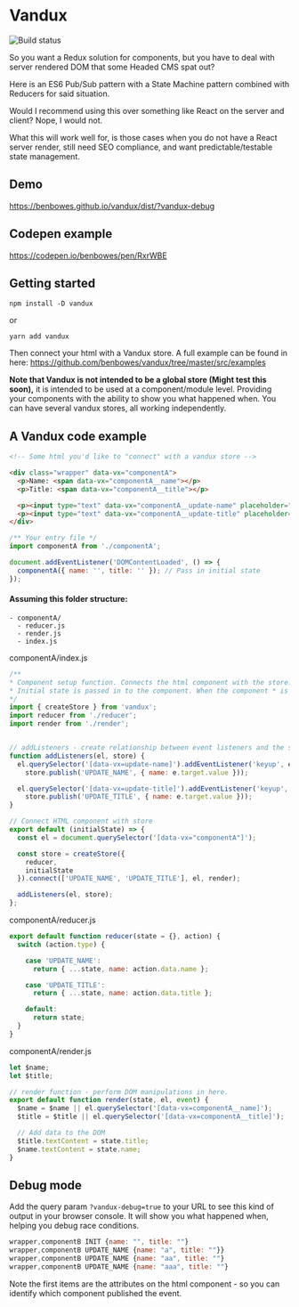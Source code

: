 # Vandux

![Build status](https://api.travis-ci.org/benbowes/redux-style-store-vanilla-js.svg?branch=master)

So you want a Redux solution for components, but you have to deal with server rendered DOM that some Headed CMS spat out?

Here is an ES6 Pub/Sub pattern with a State Machine pattern combined with Reducers for said situation.

Would I recommend using this over something like React on the server and client? Nope, I would not.

What this will work well for, is those cases when you do not have a React server render, still need SEO compliance, and want predictable/testable state management.

## Demo

https://benbowes.github.io/vandux/dist/?vandux-debug

## Codepen example

https://codepen.io/benbowes/pen/RxrWBE

## Getting started

`npm install -D vandux`

or

`yarn add vandux`

Then connect your html with a Vandux store. A full example can be found in here: https://github.com/benbowes/vandux/tree/master/src/examples

**Note that Vandux is not intended to be a global store (Might test this soon),** it is intended to be used at a component/module level. Providing your components with the ability to show you what happened when. You can have several vandux stores, all working independently.

## A Vandux code example

```html
<!-- Some html you'd like to "connect" with a vandux store -->

<div class="wrapper" data-vx="componentA">
  <p>Name: <span data-vx="componentA__name"></p>
  <p>Title: <span data-vx="componentA__title"></p>

  <p><input type="text" data-vx="componentA__update-name" placeholder="Alter 'Name'"></input></p>
  <p><input type="text" data-vx="componentA__update-title" placeholder="Alter 'Title'"></input></p>
</div>
```

```js
/** Your entry file */
import componentA from './componentA';

document.addEventListener('DOMContentLoaded', () => {
  componentA({ name: '', title: '' }); // Pass in initial state
});
```

#### Assuming this folder structure:
```
- componentA/
  - reducer.js
  - render.js
  - index.js
```

componentA/index.js

```js
/**
* Component setup function. Connects the html component with the store.
* Initial state is passed in to the component. When the component * is connected it will render with it's initial state automatically with an `INIT` action.
*/
import { createStore } from 'vandux';
import reducer from './reducer';
import render from './render';


// addListeners - create relationship between event listeners and the store
function addListeners(el, store) {
  el.querySelector('[data-vx=update-name]').addEventListener('keyup', e =>
    store.publish('UPDATE_NAME', { name: e.target.value }));

  el.querySelector('[data-vx=update-title]').addEventListener('keyup', e =>
    store.publish('UPDATE_TITLE', { name: e.target.value }));
}

// Connect HTML component with store
export default (initialState) => {
  const el = document.querySelector('[data-vx="componentA"]');

  const store = createStore({
    reducer,
    initialState
  }).connect(['UPDATE_NAME', 'UPDATE_TITLE'], el, render);

  addListeners(el, store);
};
```

componentA/reducer.js

```js
export default function reducer(state = {}, action) {
  switch (action.type) {

    case 'UPDATE_NAME':
      return { ...state, name: action.data.name };

    case 'UPDATE_TITLE':
      return { ...state, name: action.data.title };

    default:
      return state;
  }
}
```

componentA/render.js

```js
let $name;
let $title;

// render function - perform DOM manipulations in here.
export default function render(state, el, event) {
  $name = $name || el.querySelector('[data-vx=componentA__name]');
  $title = $title || el.querySelector('[data-vx=componentA__title]');

  // Add data to the DOM
  $title.textContent = state.title;
  $name.textContent = state.name;
}
```

## Debug mode
Add the query param `?vandux-debug=true` to your URL to see this kind of output in your browser console. It will show you what happened when, helping you debug race conditions.

```js
wrapper,componentB INIT {name: "", title: ""}
wrapper,componentB UPDATE_NAME {name: "a", title: ""}}
wrapper,componentB UPDATE_NAME {name: "aa", title: ""}
wrapper,componentB UPDATE_NAME {name: "aaa", title: ""}
```
Note the first items are the attributes on the html component - so you can identify which component published the event.

